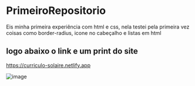 # PrimeiroRepositorio

Eis minha primeira experiência com html e css, nela testei pela primeira vez coisas como border-radius, icone no cabeçalho e listas em html 

## logo abaixo o link e um print do site 

https://curriculo-solaire.netlify.app

![image](https://user-images.githubusercontent.com/91800053/187704375-ef05a220-22c4-4a99-808d-59c469e117cf.png)
